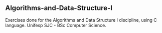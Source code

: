 ## Algorithms-and-Data-Structure-I
Exercises done for the Algorithms and Data Structure I discipline, using C language. Unifesp SJC - BSc Computer Science.
